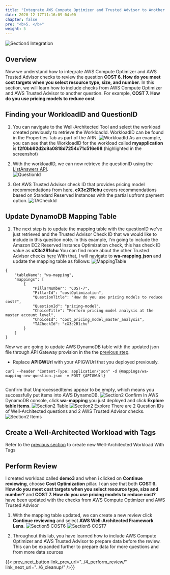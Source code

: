 ```yaml
---
title: "Integrate AWS Compute Optimizer and Trusted Advisor to Another Question"
date: 2020-12-17T11:16:09-04:00
chapter: false
pre: "<b>5. </b>"
weight: 5
---
```

 
![Section4 Integration](/watool/200_Integration_with_AWS_Compute_Optimizer_and_AWS_Trusted_Advisor/Images/section4/TA_Aco_integration.png)
 
## Overview
Now we understand how to integrate AWS Compute Optimizer and AWS Trusted Advisor checks to review the question **COST 6. How do you meet cost targets when you select resource type, size, and number**. 
In this section, we will learn how to include checks from AWS Compute Optimizer and AWS Trusted Advisor to another question. For example, **COST 7. How do you use pricing models to reduce cost**
 
## Finding your WorkloadID and QuestionID
1. You can navigate to the Well-Architected Tool and select the workload created previously to retrieve the WorkloadId. WorkloadID can be found in the Properties Tab as part of the ARN.
![WorkloadId](/watool/200_Integration_with_AWS_Compute_Optimizer_and_AWS_Trusted_Advisor/Images/section5/workloadID.png?classes=lab_picture_auto)
As an example, you can see that the WorkloadID for the workload called **myapplication** is **f2f0bb92d2c9a0818d7254c71c516e98** (highlighted in the screenshot)
 
2. With the workloadID, we can now retrieve the questionID using the [ListAnswers API](https://docs.aws.amazon.com/wellarchitected/latest/APIReference/API_ListAnswers.html).  
![QuestionId](/watool/200_Integration_with_AWS_Compute_Optimizer_and_AWS_Trusted_Advisor/Images/section5/questionID.png?classes=lab_picture_auto)

3. Get AWS Trusted Advisor check ID that provides pricing model recommendations from [here](https://docs.aws.amazon.com/awssupport/latest/user/cost-optimization-checks.html#amazon-ec2-reserved-instances-optimization). **cX3c2R1chu** covers recommendations based on Standard Reserved Instances with the partial upfront payment option.
![TACheckId](/watool/200_Integration_with_AWS_Compute_Optimizer_and_AWS_Trusted_Advisor/Images/section5/TACheckId.png?classes=lab_picture_auto)
 
## Update DynamoDB Mapping Table
1. The next step is to update the mapping table with the questionID we've just retrieved and the Trusted Advisor Check ID that we would like to include in this question note. In this example, I'm going to include the Amazon EC2 Reserved Instance Optimization check, this has check ID value as **cX3c2R1chu**
You can find more about the other Trusted Advisor checks [here](https://docs.aws.amazon.com/awssupport/latest/user/trusted-advisor-check-reference.html)
With that, I will navigate to **wa-mapping.json** and update the mapping table as follows:
![MappingTable](/watool/200_Integration_with_AWS_Compute_Optimizer_and_AWS_Trusted_Advisor/Images/section5/mappingTable.png?classes=lab_picture_auto)
```
{
    "tableName": "wa-mapping",
    "mappings": [
        {            
            "PillarNumber": "COST-7",
            "PillarId": "costOptimization",
            "QuestionTitle": "How do you use pricing models to reduce cost?",
            "QuestionId": "pricing-model",
            "ChoiceTitle": "Perform pricing model analysis at the master account level",
            "ChoiceId": "cost_pricing_model_master_analysis",
            "TACheckId": "cX3c2R1chu"
        }
    ]
}
```
Now we are going to update AWS DynamoDB table with the updated json file through API Gateway provision in the the [previous step](../2_configure_env/).
* Replace **APIGWUrl** with your APIGWUrl that you deployed previously.
```
curl --header "Content-Type: application/json" -d @mappings/wa-mapping-new-question.json -v POST {APIGWUrl} 
 
```
Confirm that UnprocessedItems appear to be empty, which means you successfully put items into AWS DynamoDB. 
![Section2 Confirm](/watool/200_Integration_with_AWS_Compute_Optimizer_and_AWS_Trusted_Advisor/Images/section2/Confirm.png)
In AWS DynamoDB console, click **wa-mapping** you just deployed and click **Explore table items**. 
![Section2 Table](/watool/200_Integration_with_AWS_Compute_Optimizer_and_AWS_Trusted_Advisor/Images/section2/Table.png)
![Section2 Explore](/watool/200_Integration_with_AWS_Compute_Optimizer_and_AWS_Trusted_Advisor/Images/section2/Explore.png)
There are 2 Question IDs of Well-Architected questions and 2 AWS Trusted Advisor checks.
![Section2 Items](/watool/200_Integration_with_AWS_Compute_Optimizer_and_AWS_Trusted_Advisor/Images/section5/Items.png)
 
## Create a Well-Architected Workload with Tags
Refer to the [previous section](../3_create_workload/) to create new Well-Architected Workload With Tags
 
## Perform Review
I created workload called **demo3** and when i clicked on **Continue reviewing**, choose  **Cost Optimization** pillar. I can see that both **COST 6. How do you meet cost targets when you select resource type, size and number?** and **COST 7. How do you use pricing models to reduce cost?** have been updated with the checks from AWS Compute Optimizer and AWS Trusted Advisor
 
1. With the mapping table updated, we can create a new review click **Continue reviewing** and select **AWS Well-Architected Framework Lens**.
![Section5 COST6](/watool/200_Integration_with_AWS_Compute_Optimizer_and_AWS_Trusted_Advisor/Images/section5/COST6.png?classes=lab_picture_auto)
![Section5 COST7](/watool/200_Integration_with_AWS_Compute_Optimizer_and_AWS_Trusted_Advisor/Images/section5/COST7.png?classes=lab_picture_auto)
 
2. Throughout this lab, you have learned how to include AWS Compute Optimizer and AWS Trusted Advisor to prepare data before the review. This can be expanded further to prepare data for more questions and from more data sources 
 
{{< prev_next_button link_prev_url="../4_perform_review/" link_next_url="../6_cleanup/" />}}
